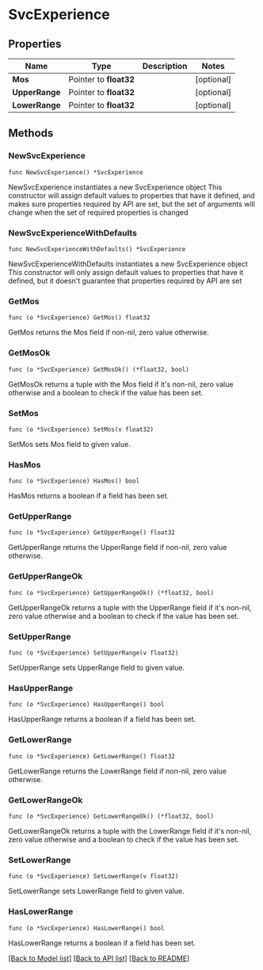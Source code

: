 # SvcExperience

## Properties

Name | Type | Description | Notes
------------ | ------------- | ------------- | -------------
**Mos** | Pointer to **float32** |  | [optional] 
**UpperRange** | Pointer to **float32** |  | [optional] 
**LowerRange** | Pointer to **float32** |  | [optional] 

## Methods

### NewSvcExperience

`func NewSvcExperience() *SvcExperience`

NewSvcExperience instantiates a new SvcExperience object
This constructor will assign default values to properties that have it defined,
and makes sure properties required by API are set, but the set of arguments
will change when the set of required properties is changed

### NewSvcExperienceWithDefaults

`func NewSvcExperienceWithDefaults() *SvcExperience`

NewSvcExperienceWithDefaults instantiates a new SvcExperience object
This constructor will only assign default values to properties that have it defined,
but it doesn't guarantee that properties required by API are set

### GetMos

`func (o *SvcExperience) GetMos() float32`

GetMos returns the Mos field if non-nil, zero value otherwise.

### GetMosOk

`func (o *SvcExperience) GetMosOk() (*float32, bool)`

GetMosOk returns a tuple with the Mos field if it's non-nil, zero value otherwise
and a boolean to check if the value has been set.

### SetMos

`func (o *SvcExperience) SetMos(v float32)`

SetMos sets Mos field to given value.

### HasMos

`func (o *SvcExperience) HasMos() bool`

HasMos returns a boolean if a field has been set.

### GetUpperRange

`func (o *SvcExperience) GetUpperRange() float32`

GetUpperRange returns the UpperRange field if non-nil, zero value otherwise.

### GetUpperRangeOk

`func (o *SvcExperience) GetUpperRangeOk() (*float32, bool)`

GetUpperRangeOk returns a tuple with the UpperRange field if it's non-nil, zero value otherwise
and a boolean to check if the value has been set.

### SetUpperRange

`func (o *SvcExperience) SetUpperRange(v float32)`

SetUpperRange sets UpperRange field to given value.

### HasUpperRange

`func (o *SvcExperience) HasUpperRange() bool`

HasUpperRange returns a boolean if a field has been set.

### GetLowerRange

`func (o *SvcExperience) GetLowerRange() float32`

GetLowerRange returns the LowerRange field if non-nil, zero value otherwise.

### GetLowerRangeOk

`func (o *SvcExperience) GetLowerRangeOk() (*float32, bool)`

GetLowerRangeOk returns a tuple with the LowerRange field if it's non-nil, zero value otherwise
and a boolean to check if the value has been set.

### SetLowerRange

`func (o *SvcExperience) SetLowerRange(v float32)`

SetLowerRange sets LowerRange field to given value.

### HasLowerRange

`func (o *SvcExperience) HasLowerRange() bool`

HasLowerRange returns a boolean if a field has been set.


[[Back to Model list]](../README.md#documentation-for-models) [[Back to API list]](../README.md#documentation-for-api-endpoints) [[Back to README]](../README.md)


